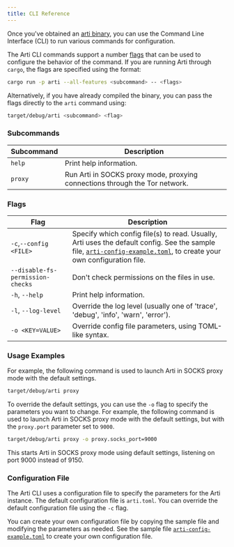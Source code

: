 ```yaml
---
title: CLI Reference
---
```


Once you've obtained an [arti binary](/guides/compiling-arti), you can use the Command Line Interface (CLI) to run various commands for configuration. 

The Arti CLI commands support a number [flags](#flags) that can be used to configure the behavior of the command.
If you are running Arti through `cargo`, the flags are specified using the format:

```bash
cargo run -p arti --all-features <subcommand> -- <flags>
```

Alternatively, if you have already compiled the binary, you can pass the flags directly to the `arti` command using:

```bash
target/debug/arti <subcommand> <flag>
```

### Subcommands

| Subcommand | Description |
| --- | --- |
| `help` | Print help information. |
| `proxy` | Run Arti in SOCKS proxy mode, proxying connections through the Tor network. |

### Flags

| Flag | Description |
| --- | --- |
|`-c`,`--config <FILE>` | Specify which config file(s) to read. Usually, Arti uses the default config. See the sample file, [`arti-config-example.toml`](https://gitlab.torproject.org/tpo/core/arti/-/blob/main/crates/arti/src/arti-example-config.toml), to create your own configuration file.  |
| `--disable-fs-permission-checks` | Don't check permissions on the files in use. |
| `-h`, `--help` | Print help information. |
| `-l`, `--log-level` | Override the log level (usually one of 'trace', 'debug', 'info', 'warn', 'error'). |
| `-o <KEY=VALUE>` | Override config file parameters, using TOML-like syntax. |

### Usage Examples

For example, the following command is used to launch Arti in SOCKS proxy mode with the default settings. 

```bash
target/debug/arti proxy
```

To override the default settings, you can use the `-o` flag to specify the parameters you want to change. For example, the following command is used to launch Arti in SOCKS proxy mode with the default settings, but with the `proxy.port` parameter set to `9000`.

```bash
target/debug/arti proxy -o proxy.socks_port=9000
```

This starts Arti in SOCKS proxy mode using default settings, listening on port 9000 instead of 9150.

### Configuration File

The Arti CLI uses a configuration file to specify the parameters for the Arti instance. The default configuration file is `arti.toml`. You can override the default configuration file using the `-c` flag.

You can create your own configuration file by copying the sample file and modifying the parameters as needed. See the sample file [`arti-config-example.toml`](https://gitlab.torproject.org/tpo/core/arti/-/blob/main/crates/arti/src/arti-example-config.toml) to create your own configuration file.
